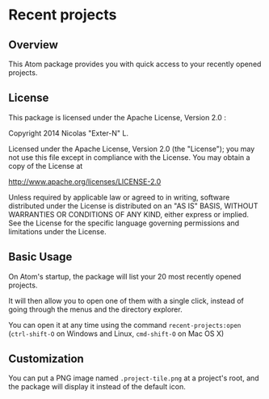 Recent projects
===============

Overview
--------
This Atom package provides you with quick access to your recently opened projects.

License
-------
This package is licensed under the Apache License, Version 2.0 :

Copyright 2014 Nicolas "Exter-N" L.

Licensed under the Apache License, Version 2.0 (the "License");
you may not use this file except in compliance with the License.
You may obtain a copy of the License at

http://www.apache.org/licenses/LICENSE-2.0

Unless required by applicable law or agreed to in writing, software
distributed under the License is distributed on an "AS IS" BASIS,
WITHOUT WARRANTIES OR CONDITIONS OF ANY KIND, either express or implied.
See the License for the specific language governing permissions and
limitations under the License.

Basic Usage
-----------
On Atom's startup, the package will list your 20 most recently opened projects.

It will then allow you to open one of them with a single click, instead of going through the menus and the directory explorer.

You can open it at any time using the command `recent-projects:open` (`ctrl-shift-O` on Windows and Linux, `cmd-shift-O` on Mac OS X)

Customization
-------------
You can put a PNG image named `.project-tile.png` at a project's root, and the package will display it instead of the default icon.
